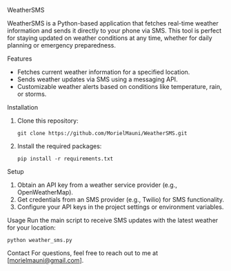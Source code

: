WeatherSMS

WeatherSMS is a Python-based application that fetches real-time weather information and sends it directly to your phone via SMS. This tool is perfect for staying updated on weather conditions at any time, whether for daily planning or emergency preparedness.

Features
- Fetches current weather information for a specified location.
- Sends weather updates via SMS using a messaging API.
- Customizable weather alerts based on conditions like temperature, rain, or storms.
  
Installation
1. Clone this repository:
   ```
   git clone https://github.com/MorielMauni/WeatherSMS.git
   ```
2. Install the required packages:
   ```
   pip install -r requirements.txt
   ```

Setup
1. Obtain an API key from a weather service provider (e.g., OpenWeatherMap).
2. Get credentials from an SMS provider (e.g., Twilio) for SMS functionality.
3. Configure your API keys in the project settings or environment variables.

Usage
Run the main script to receive SMS updates with the latest weather for your location:
   ```
   python weather_sms.py
   ```

Contact
For questions, feel free to reach out to me at [morielmauni@gmail.com].
